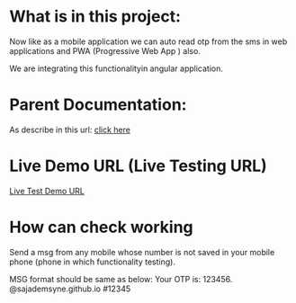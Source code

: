 # What is in this project:
Now like as a mobile application we can auto read otp from the sms in web applications and PWA (Progressive Web App ) also.

We are integrating this functionalityin angular application.

# Parent Documentation:
As describe in this url: [click here](https://web.dev/web-otp/)

# Live Demo URL (Live Testing URL)
[Live Test Demo URL](https://sajademsyne.github.io/webOtpAutoReadByAngular/)

# How can check working

Send a msg from any mobile whose number is not saved in your mobile phone (phone in which functionality testing).

MSG format should be same as below:
Your OTP is: 123456.
@sajademsyne.github.io #12345